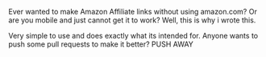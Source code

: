 Ever wanted to make Amazon Affiliate links without using amazon.com? Or are you mobile and just cannot get it to work? Well, this is why i wrote this.

Very simple to use and does exactly what its intended for. Anyone wants to push some pull requests to make it better? PUSH AWAY
